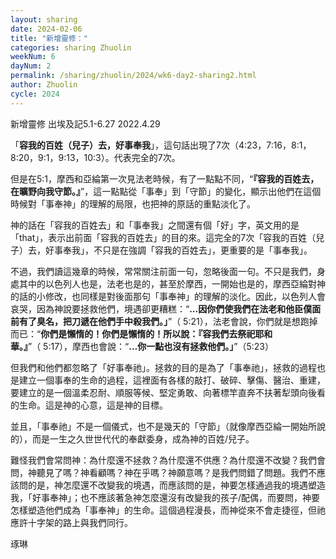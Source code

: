 ```yaml
---
layout: sharing
date: 2024-02-06
title: "新增靈修："
categories: sharing Zhuolin
weekNum: 6
dayNum: 2
permalink: /sharing/zhuolin/2024/wk6-day2-sharing2.html
author: Zhuolin
cycle: 2024
---  
```

新增靈修 出埃及記5.1-6.27
2022.4.29

「**容我的百姓（兒子）去，好事奉我**」，這句話出現了7次（4:23，7:16，8:1，8:20，9:1，9:13，10:3）。代表完全的7次。 

但是在5:1，摩西和亞綸第一次見法老時候，有了一點點不同，“**『容我的百姓去，在曠野向我守節。』**”，這一點點從「事奉」到「守節」的變化，顯示出他們在這個時候對「事奉神」的理解的局限，也把神的原話的重點淡化了。

神的話在「容我的百姓去」和「事奉我」之間還有個「好」字，英文用的是「that」，表示出前面「容我的百姓去」的目的來。這完全的7次「容我的百姓（兒子）去，好事奉我」，不只是在強調「容我的百姓去」，更重要的是「事奉我」。

不過，我們讀這幾章的時候，常常關注前面一句，忽略後面一句。不只是我們，身處其中的以色列人也是，法老也是的，甚至於摩西，一開始也是的，摩西亞綸對神的話的小修改，也同樣是對後面那句「事奉神」的理解的淡化。因此，以色列人會哀哭，因為神說要拯救他們，境遇卻更糟糕：“**…因你們使我們在法老和他臣僕面前有了臭名，把刀遞在他們手中殺我們。」**”（‬ ‭5:21），法老會說，你們就是想跑掉而已：“**你們是懶惰的！你們是懶惰的！所以說：『容我們去祭祀耶和華。』**”（‬ ‭5:17‬），摩西也會說：“**…你一點也沒有拯救他們。」**”（5:23‬）

但我們和他們都忽略了「好事奉祂」。拯救的目的是為了「事奉祂」，拯救的過程也是建立一個事奉的生命的過程，這裡面有各樣的敲打、破碎、擊傷、醫治、重建，要建立的是一個溫柔忍耐、順服等候、堅定勇敢、向著標竿直奔不扶著犁頭向後看的生命。這是神的心意，這是神的目標。

並且，「事奉祂」不是一個儀式，也不是幾天的「守節」（就像摩西亞綸一開始所說的），而是一生之久世世代代的奉獻委身，成為神的百姓/兒子。

難怪我們會常問神：為什麼還不拯救？為什麼還不供應？為什麼還不改變？我們會問，神聽見了嗎？神看顧嗎？神在乎嗎？神願意嗎？是我們問錯了問題。我們不應該問的是，神怎麼還不改變我的境遇，而應該問的是，神要怎樣通過我的境遇塑造我，「好事奉神」；也不應該著急神怎麼還沒有改變我的孩子/配偶，而要問，神要怎樣塑造他們成為「事奉神」的生命。這個過程漫長，而神從來不會走捷徑，但祂應許十字架的路上與我們同行。

琢琳
